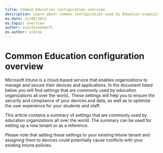 ```yaml
---
title: Common Education configuration overview
description: Learn about common configuration used by Eduation organizations in Intune
ms.date: 11/09/2023
ms.topic: overview
author: scottbreenmsft
ms.author: scbree
---
```


# Common Education configuration overview

Microsoft Intune is a cloud-based service that enables organizations to manage and secure their devices and applications. In the document listed below you will find settings that are commonly used by education organizations all over the world.. These settings will help you to ensure the security and compliance of your devices and data, as well as to optimize the user experience for your students and staff.

This article contains a summary of settings that are commonly used by education organizations all over the world. The summary can be used for setting up a new tenant or as a reference.

Please note that adding these settings to your existing Intune tenant and assigning them to devices could potentially cause conflicts with your existing Intune policies.

